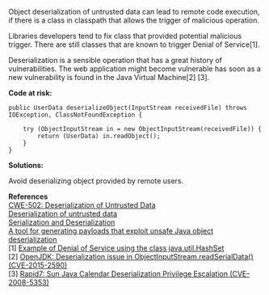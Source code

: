  Object deserialization of untrusted data can lead to remote code execution, if there is a class in classpath that allows the trigger of malicious operation.

Libraries developers tend to fix class that provided potential malicious trigger. There are still classes that are known to trigger Denial of Service[1].

Deserialization is a sensible operation that has a great history of vulnerabilities. The web application might become vulnerable has soon as a new vulnerability is found in the Java Virtual Machine[2] [3].

**Code at risk:**

```
public UserData deserializeObject(InputStream receivedFile) throws IOException, ClassNotFoundException {

    try (ObjectInputStream in = new ObjectInputStream(receivedFile)) {
        return (UserData) in.readObject();
    }
}
```

**Solutions:**

Avoid deserializing object provided by remote users.

  

**References**  
[CWE-502: Deserialization of Untrusted Data](https://cwe.mitre.org/data/definitions/502.html)  
[Deserialization of untrusted data](https://www.owasp.org/index.php/Deserialization_of_untrusted_data)  
[Serialization and Deserialization](http://www.oracle.com/technetwork/java/seccodeguide-139067.html#8)  
[A tool for generating payloads that exploit unsafe Java object deserialization](https://github.com/frohoff/ysoserial)  
[1] [Example of Denial of Service using the class java.util.HashSet](https://gist.github.com/coekie/a27cc406fc9f3dc7a70d)  
[2] [OpenJDK: Deserialization issue in ObjectInputStream.readSerialData() (CVE-2015-2590)](https://bugzilla.redhat.com/show_bug.cgi?id=CVE-2015-2590)  
[3] [Rapid7: Sun Java Calendar Deserialization Privilege Escalation (CVE-2008-5353)](https://www.rapid7.com/db/modules/exploit/multi/browser/java_calendar_deserialize)

